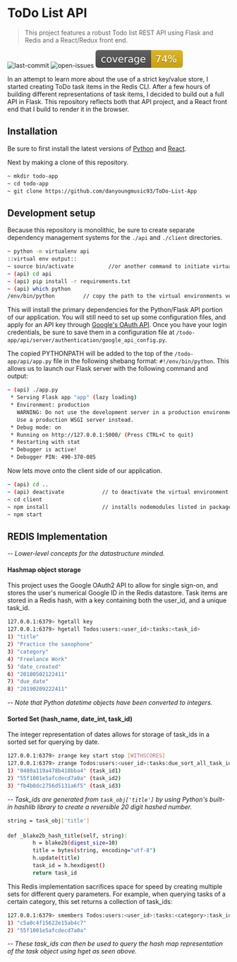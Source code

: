 # ToDo List API

> This project features a robust Todo list REST API using Flask and Redis and a React/Redux front end.

![last-commit][last-commit]
![open-issues][open-url]
![coverage][coverage]

In an attempt to learn more about the use of a strict key/value store, I started creating ToDo task items in the Redis CLI. After a few hours of building different representations of task items, I decided to build out a full API in Flask. This repository reflects both that API project, and a React front end that I build to render it in the browser. 

## Installation

Be sure to first install the latest versions of [Python](https://www.python.org/downloads/) and [React](https://www.tutorialspoint.com/reactjs/reactjs_environment_setup.htm). 

Next by making a clone of this repository. 
```sh
~ mkdir todo-app
~ cd todo-app
~ git clone https://github.com/danyoungmusic93/ToDo-List-App
```

## Development setup

Because this repository is monolithic, be sure to create separate dependency management systems for the `./api` and `./client` directories. 

```sh
~ python -m virtualenv api
::virtual env output::
~ source bin/activate           //or another command to initiate virtual environment
~ (api) cd api
~ (api) pip install -r requirements.txt
~ (api) which python
/env/bin/python         // copy the path to the virtual environments version of python
```
This will install the primary dependencies for the Python/Flask API portion of our application. You will still need to set up some configuration files, and apply for an API key through [Google's OAuth API](https://developers.google.com/identity/protocols/OAuth2). Once you have your login credentials, be sure to save them in a configuration file at `/todo-app/api/server/authentication/google_api_config.py`. 

The copied PYTHONPATH will be added to the top of the `/todo-app/api/app.py` file in the following shebang format: `#!/env/bin/python`. This allows us to launch our Flask server with the following command and output:

```sh
~ (api) ./app.py
 * Serving Flask app "app" (lazy loading)
 * Environment: production
   WARNING: Do not use the development server in a production environment.
   Use a production WSGI server instead.
 * Debug mode: on
 * Running on http://127.0.0.1:5000/ (Press CTRL+C to quit)
 * Restarting with stat
 * Debugger is active!
 * Debugger PIN: 490-370-085
```


Now lets move onto the client side of our application. 

```sh
~ (api) cd ..                 
~ (api) deactivate            // to deactivate the virtual environment  
~ cd client
~ npm install                 // installs nodemodules listed in package.json file
~ npm start

```

## REDIS Implementation
_-- Lower-level concepts for the datastructure minded._

#### Hashmap object storage

This project uses the Google OAuth2 API to allow for single sign-on, and stores the user's numerical Google ID in the Redis datastore. Task items are stored in a Redis hash, with a key containing both the user_id, and a unique task_id.

```sh
127.0.0.1:6379> hgetall key
127.0.0.1:6379> hgetall Todos:users:<user_id>:tasks:<task_id>
1) "title"
2) "Practice the saxophone"
3) "category"
4) "Freelance Work"
5) "date_created"
6) "20180502122411"
7) "due_date"
8) "20190209222411"
```

_-- Note that Python datetime objects have been converted to integers._

#### Sorted Set (hash_name, date_int, task_id)

The integer representation of dates allows for storage of task_ids in a sorted set for querying by date.

```sh
127.0.0.1:6379> zrange key start stop [WITHSCORES]
127.0.0.1:6379> zrange Todos:users:<user_id>:tasks:due_sort_all_task_ids 0 20190209222411
1) "0480a119a478b410bba4" (task_id1)
2) "55f1001e5afcdecd7a0a" (task_id2)
3) "fb4b0dc2756d5131a6f5" (task_id3)
```

_-- Task_ids are generated from `task_obj['title']` by using Python's built-in hashlib library to create a reversible 20 digit hashed number._

```sh
string = task_obj['title']

def _blake2b_hash_title(self, string):
        h = blake2b(digest_size=10)
        title = bytes(string, encoding="utf-8")
        h.update(title)
        task_id = h.hexdigest()
        return task_id
```

This Redis implementation sacrifices space for speed by creating multiple sets for different query parameters. For example, when querying tasks of a certain category, this set returns a collection of task_ids:

```sh
127.0.0.1:6379> smembers Todos:users:<user_id>:tasks:<category>:task_ids
1) "c5a0c4f15622e15ab4c7"
2) "55f1001e5afcdecd7a0a"
```

_-- These task_ids can then be used to query the hash map representation of the task object using hget as seen above._

[open-url]: https://img.shields.io/github/issues-raw/danyoungmusic93/todo-list-app.svg
[last-commit]: https://img.shields.io/github/last-commit/danyoungmusic93/todo-list-app.svg
[coverage]: ./api/coverage.svg
